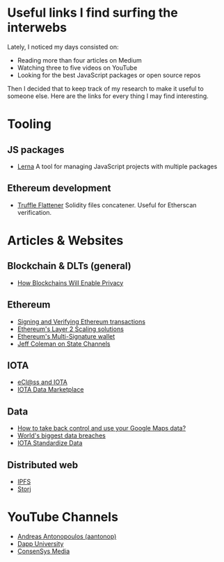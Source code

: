 # Useful links I find surfing the interwebs

Lately, I noticed my days consisted on:
- Reading more than four articles on Medium 
- Watching three to five videos on YouTube
- Looking for the best JavaScript packages or open source repos

Then I decided that to keep track of my research to make it useful to someone else. Here are the links for every thing I may find interesting.

# Tooling

## JS packages

- [Lerna](https://lernajs.io/) A tool for managing JavaScript projects with multiple packages

## Ethereum development

- [Truffle Flattener](https://github.com/nomiclabs/truffle-flattener) Solidity files concatener. Useful for Etherscan verification.

# Articles & Websites

## Blockchain & DLTs (general)
- [How Blockchains Will Enable Privacy](https://towardsdatascience.com/how-blockchains-will-enable-privacy-1522a846bf65) 

## Ethereum
- [Signing and Verifying Ethereum transactions](https://dzone.com/articles/signing-and-verifying-ethereum-signatures)
- [Ethereum's Layer 2 Scaling solutions](https://medium.com/l4-media/making-sense-of-ethereums-layer-2-scaling-solutions-state-channels-plasma-and-truebit-22cb40dcc2f4)
- [Ethereum's Multi-Signature wallet](https://medium.com/hellogold/ethereum-multi-signature-wallets-77ab926ab63b)
- [Jeff Coleman on State Channels](https://www.jeffcoleman.ca/state-channels/)

## IOTA
- [eCl@ss and IOTA](https://eclass.iota.org/)
- [IOTA Data Marketplace](https://data.iota.org)


## Data
- [How to take back control and use your Google Maps data?](https://medium.com/alex-attia-blog/how-to-take-back-control-and-use-your-google-maps-data-683fb5d4043e)
- [World's biggest data breaches](https://informationisbeautiful.net/visualizations/worlds-biggest-data-breaches-hacks/)
- [IOTA Standardize Data](https://blog.iota.org/ecl-ss-and-the-iota-foundation-announce-partnership-to-standardize-internet-of-things-payments-and-db200189050f)

## Distributed web
- [IPFS](https://ipfs.io/)
- [Storj](https://storj.io/)

# YouTube Channels
- [Andreas Antonopoulos (aantonop)](https://www.youtube.com/channel/UCJWCJCWOxBYSi5DhCieLOLQ)
- [Dapp University](https://www.youtube.com/channel/UCY0xL8V6NzzFcwzHCgB8orQ) 
- [ConsenSys Media](https://www.youtube.com/channel/UCBeLEwM-yhIKuIxHTx0VzdQ)
